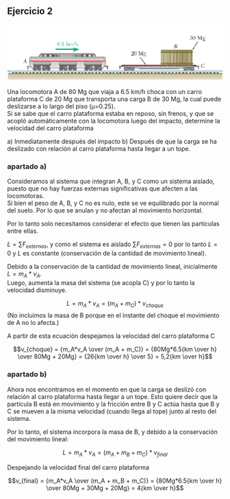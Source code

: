 
## Ejercicio 2

![locomotora](./imagen_ej2.png)

Una locomotora A de 80 Mg que viaja a 6.5 km/h choca con un carro plataforma C
de 20 Mg que transporta una carga B de 30 Mg, la cual puede deslizarse a lo largo
del piso (μ=0.25).  
Si se sabe que el carro plataforma estaba en reposo, sin frenos, 
y que se acopló automáticamente con la locomotora luego del impacto,
determine la velocidad del carro plataforma

a) Inmediatamente después del impacto
b) Después de que la carga se ha deslizado con relación al carro plataforma hasta llegar a un
tope.

### apartado a)

Consideramos al sistema que integran A, B, y C como un sistema aislado, 
puesto que no hay fuerzas externas significativas que afecten a las locomotoras.  
Si bien el peso de A, B, y C no es nulo, este se ve equilibrado por la normal del suelo.
Por lo que se anulan y no afectan al movimiento horizontal.

Por lo tanto solo necesitamos considerar el efecto que tienen las partículas entre ellas.

$\dot L = \sum F_{externas}$, y como el sistema es aislado $\sum F_{externas} = 0$ por lo tanto
$\dot L = 0$ y $L$ es constante (conservación de la cantidad de movimiento lineal).

Debido a la conservación de la cantidad de movimiento lineal, inicialmente $L = m_A*v_A$.  
Luego, aumenta la masa del sistema (se acopla C) y por lo tanto la velocidad disminuye.  

$$L = m_A*v_A = (m_A + m_C) * v_{choque}$$
(No incluimos la masa de B porque en el instante del choque el movimiento de A no lo afecta.)

A partir de esta ecuación despejamos la velocidad del carro plataforma C

$$v_{choque} = {m_A*v_A \over (m_A + m_C)} = {80Mg*6.5{km \over h} \over 80Mg + 20Mg}
             = {26{km \over h} \over 5} = 5,2{km \over h}$$

### apartado b)

Ahora nos encontramos en el momento en que la carga se deslizó con relación al carro plataforma hasta llegar a un tope. Esto quiere decir que la partícula B está en movimiento y la fricción entre B y C actúa hasta que B y C se mueven a la misma velocidad (cuando llega al tope) junto al resto del sistema.

Por lo tanto, el sistema incorpora la masa de B, y debido a la conservación del movimiento lineal:

$$L = m_A*v_A = (m_A + m_B + m_C) * v_{final}$$

Despejando la velocidad final del carro plataforma

$$v_{final} = {m_A*v_A \over (m_A + m_B + m_C)} = {80Mg*6.5{km \over h} \over 80Mg + 30Mg + 20Mg}
             = 4{km \over h}$$

